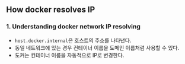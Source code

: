 ## How docker resolves IP

### 1. Understanding docker network IP resolving

* `host.docker.internal`은 호스트의 주소를 나타낸다.
* 동일 네트워크에 있는 경우 컨테이너 이름을 도메인 이름처럼 사용할 수 있다.
* 도커는 컨테이너 이름을 자동적으로 IP로 변경한다.